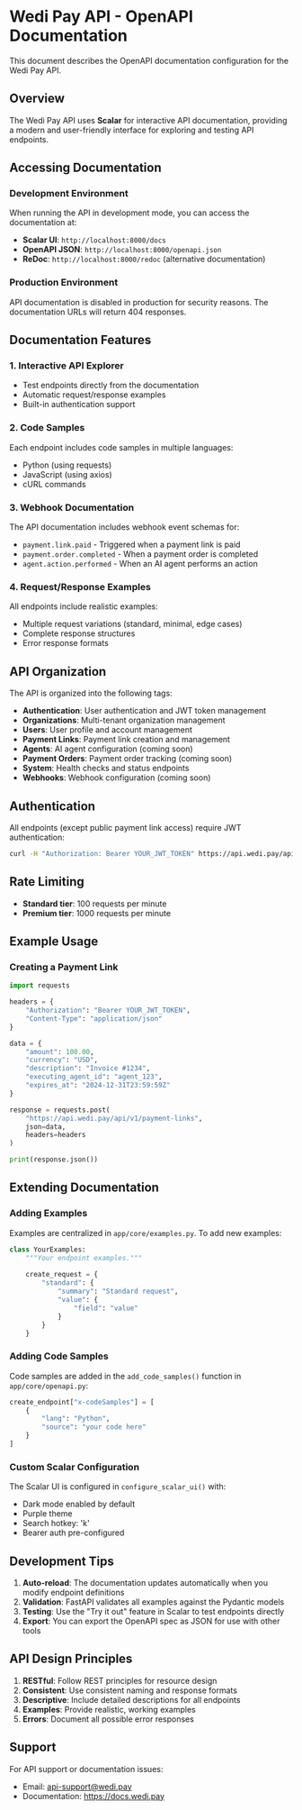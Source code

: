 # Wedi Pay API - OpenAPI Documentation

This document describes the OpenAPI documentation configuration for the Wedi Pay API.

## Overview

The Wedi Pay API uses **Scalar** for interactive API documentation, providing a modern and user-friendly interface for exploring and testing API endpoints.

## Accessing Documentation

### Development Environment

When running the API in development mode, you can access the documentation at:

- **Scalar UI**: `http://localhost:8000/docs`
- **OpenAPI JSON**: `http://localhost:8000/openapi.json`
- **ReDoc**: `http://localhost:8000/redoc` (alternative documentation)

### Production Environment

API documentation is disabled in production for security reasons. The documentation URLs will return 404 responses.

## Documentation Features

### 1. **Interactive API Explorer**
- Test endpoints directly from the documentation
- Automatic request/response examples
- Built-in authentication support

### 2. **Code Samples**
Each endpoint includes code samples in multiple languages:
- Python (using requests)
- JavaScript (using axios)
- cURL commands

### 3. **Webhook Documentation**
The API documentation includes webhook event schemas for:
- `payment.link.paid` - Triggered when a payment link is paid
- `payment.order.completed` - When a payment order is completed
- `agent.action.performed` - When an AI agent performs an action

### 4. **Request/Response Examples**
All endpoints include realistic examples:
- Multiple request variations (standard, minimal, edge cases)
- Complete response structures
- Error response formats

## API Organization

The API is organized into the following tags:

- **Authentication**: User authentication and JWT token management
- **Organizations**: Multi-tenant organization management
- **Users**: User profile and account management
- **Payment Links**: Payment link creation and management
- **Agents**: AI agent configuration (coming soon)
- **Payment Orders**: Payment order tracking (coming soon)
- **System**: Health checks and status endpoints
- **Webhooks**: Webhook configuration (coming soon)

## Authentication

All endpoints (except public payment link access) require JWT authentication:

```bash
curl -H "Authorization: Bearer YOUR_JWT_TOKEN" https://api.wedi.pay/api/v1/...
```

## Rate Limiting

- **Standard tier**: 100 requests per minute
- **Premium tier**: 1000 requests per minute

## Example Usage

### Creating a Payment Link

```python
import requests

headers = {
    "Authorization": "Bearer YOUR_JWT_TOKEN",
    "Content-Type": "application/json"
}

data = {
    "amount": 100.00,
    "currency": "USD",
    "description": "Invoice #1234",
    "executing_agent_id": "agent_123",
    "expires_at": "2024-12-31T23:59:59Z"
}

response = requests.post(
    "https://api.wedi.pay/api/v1/payment-links",
    json=data,
    headers=headers
)

print(response.json())
```

## Extending Documentation

### Adding Examples

Examples are centralized in `app/core/examples.py`. To add new examples:

```python
class YourExamples:
    """Your endpoint examples."""
    
    create_request = {
        "standard": {
            "summary": "Standard request",
            "value": {
                "field": "value"
            }
        }
    }
```

### Adding Code Samples

Code samples are added in the `add_code_samples()` function in `app/core/openapi.py`:

```python
create_endpoint["x-codeSamples"] = [
    {
        "lang": "Python",
        "source": "your code here"
    }
]
```

### Custom Scalar Configuration

The Scalar UI is configured in `configure_scalar_ui()` with:
- Dark mode enabled by default
- Purple theme
- Search hotkey: 'k'
- Bearer auth pre-configured

## Development Tips

1. **Auto-reload**: The documentation updates automatically when you modify endpoint definitions
2. **Validation**: FastAPI validates all examples against the Pydantic models
3. **Testing**: Use the "Try it out" feature in Scalar to test endpoints directly
4. **Export**: You can export the OpenAPI spec as JSON for use with other tools

## API Design Principles

1. **RESTful**: Follow REST principles for resource design
2. **Consistent**: Use consistent naming and response formats
3. **Descriptive**: Include detailed descriptions for all endpoints
4. **Examples**: Provide realistic, working examples
5. **Errors**: Document all possible error responses

## Support

For API support or documentation issues:
- Email: api-support@wedi.pay
- Documentation: https://docs.wedi.pay 